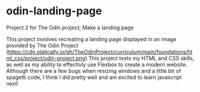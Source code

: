 # odin-landing-page
Project 2 for The Odin project; Make a landing page

This project involves recreating a landing page displayed in an image provided by The Odin Project (https://cdn.statically.io/gh/TheOdinProject/curriculum/main/foundations/html_css/project/odin-project.png) This project tests my HTML and CSS skills, as well as my ability to effectivly use Flexbox to create a modern website. Although there are a few bugs when resizing windows and a little bit of spagetti code, I think I did pretty well and am excited to learn javascript next!
